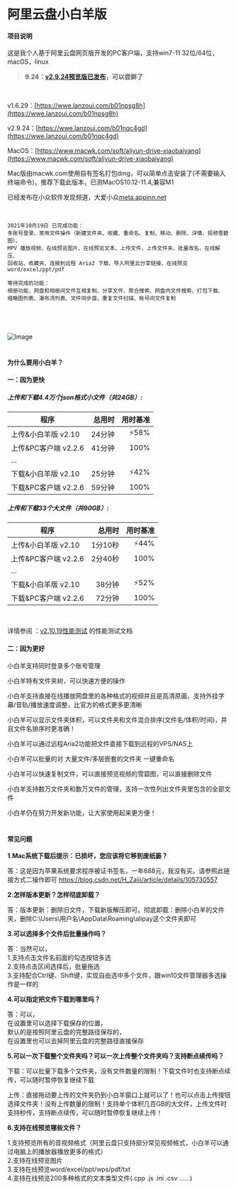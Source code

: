 # 阿里云盘小白羊版

#### 项目说明

这是我个人基于阿里云盘网页版开发的PC客户端，支持win7-11 32位/64位，macOS，linux

> **9.24：[v2.9.24预览版已发布](https://github.com/liupan1890/aliyunpan/issues/251)，可以尝鲜了**

  <br />
  
v1.6.29：[https://wwe.lanzoui.com/b01npsg8h](https://wwe.lanzoui.com/b01npsg8h)

v2.9.24：[https://wwe.lanzoui.com/b01nqc4gd](https://wwe.lanzoui.com/b01nqc4gd)

MacOS：[https://www.macwk.com/soft/aliyun-drive-xiaobaiyang](https://www.macwk.com/soft/aliyun-drive-xiaobaiyang)

Mac版由macwk.com使用自有签名打包dmg，可以简单点击安装了(不需要输入终端命令)，推荐下载此版本，已测MacOS10.12-11.4,兼容M1
<br />

已经发布在小众软件发现频道，大爱小众[meta.appinn.net](https://meta.appinn.net)

<br />

``````
2021年10月19日 已完成功能：
多账号登录、常用文件操作（新建文件夹、收藏、重命名、复制、移动、删除、详情、视频雪碧图）、
MPV 播放视频、在线预览图片、在线预览文本、上传文件、上传文件夹、批量改名、在线解压、
回收站、收藏夹、连接到远程 Aria2 下载、导入阿里云分享链接、在线预览 word/excel/ppt/pdf

等待完成的功能：
相册功能、网盘和相册间文件互相复制、分享文件、聚合搜索、网盘内文件搜索、打包下载、
缩略图列表、瀑布流列表、文件同步盘、重复文件扫描、帐号间文件复制
``````

<br />

#

![Image](https://raw.githubusercontent.com/liupan1890/aliyunpan/main/v2.10.19.png)

#

#### 为什么要用小白羊？

#### 一：因为更快

##### 上传和下载4.4万个json格式小文件（共24GB）:	

| 程序 | 总用时 | 用时基准 |
| --- | ---: | ---: |
| 上传&小白羊版 v2.10 | 24分钟 | :zap:58% |
| 上传&PC客户端 v2.2.6 | 41分钟 | 100% |
|  ... |  |  |  |  |
| 下载&小白羊版 v2.10 | 25分钟 | :zap:42% |
| 下载&PC客户端 v2.2.6  | 59分钟 | 100% |


##### 上传和下载33个大文件（共90GB）:

| 程序 | 总用时 | 用时基准 |
| --- | ---: | ---: |
| 上传&小白羊版 v2.10 | 1分10秒 | :zap:44% |
| 上传&PC客户端 v2.2.6 | 2分40秒 | 100% |
|  ... |  |  |  |  |
| 下载&小白羊版 v2.10 | 38分钟 | :zap:52% |
| 下载&PC客户端 v2.2.6 | 72分钟 | 100% |

<br/>

详情参阅 ：[v2.10.19性能测试](https://github.com/liupan1890/aliyunpan/blob/main/v2.10.19%E6%80%A7%E8%83%BD%E6%B5%8B%E8%AF%95.md) 的性能测试文档

#### 二：因为更好

小白羊支持同时登录多个账号管理

小白羊特有文件夹树，可以快速方便的操作

小白羊支持直接在线播放网盘里的各种格式的视频并且是高清原画，支持外挂字幕/音轨/播放速度调整，比官方的格式更多更清晰

小白羊可以显示文件夹体积，可以文件夹和文件混合排序(文件名/体积/时间)，并且文件名排序时更准确！

小白羊可以通过远程Aria2功能把文件直接下载到远程的VPS/NAS上

小白羊可以批量的对 大量文件/多层嵌套的文件夹 一键重命名

小白羊可以快速复制文件，可以直接预览视频的雪碧图，可以直接删除文件

小白羊支持数万文件夹和数万文件的管理，支持一次性列出文件夹里包含的全部文件

小白羊仍在努力开发新功能，让大家使用起来更方便！


#

#### 常见问题
**1.Mac系统下载后提示：已损坏，您应该将它移到废纸篓？**

答：这是因为苹果系统要求程序被证书签名，一年688元，我没有买。请参照此链接方式二操作即可
https://blog.csdn.net/H_Zaiii/article/details/105730557

**2.怎样版本更新？怎样彻底卸载？**

答：版本更新：删除旧文件，下载新版解压即可。彻底卸载：删除小白羊的文件夹，删除C:\Users\用户名\AppData\Roaming\alipay这个文件夹即可

**3.可以选择多个文件后批量操作吗？**

答：当然可以，<br />
1.支持点击文件名前面的勾选按钮多选<br />
2.支持点击区间选择后，批量拖选<br />
3.支持配合Ctrl键、Shift键，实现自由选中多个文件，跟win10文件管理器多选操作是一样的<br />

**4.可以指定把文件下载到哪里吗？**

答：可以，<br />
在设置里可以选择下载保存的位置，<br />
默认的是按照阿里云盘的完整路径保存的，<br />
在设置里也可以去掉阿里云盘的完整路径直接保存


**5.可以一次下载整个文件夹吗？可以一次上传整个文件夹吗？支持断点续传吗？**

下载：可以批量下载多个文件夹，没有文件数量的限制！下载文件时也支持断点续传，可以随时暂停恢复继续下载

上传：直接拖动要上传的文件夹扔到小白羊窗口上就可以了！也可以点击上传按钮选择文件夹！没有上传数量的限制！支持单个体积几百GB的大文件，上传文件时支持秒传，支持断点续传，可以随时暂停恢复继续上传！

**6.支持在线预览哪些文件？**

1.支持预览所有的音视频格式（阿里云盘只支持部分常见视频格式，小白羊可以通过电脑上的播放器播放更多的格式）<br />
2.支持在线预览图片<br />
3.支持在线预览word/excel/ppt/wps/pdf/txt<br />
4.支持在线预览200多种格式的文本类型文件(.cpp .js .ini .csv ......)<br />



